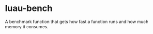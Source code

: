 # luau-bench
A benchmark function that gets how fast a function runs and how much memory it consumes.
